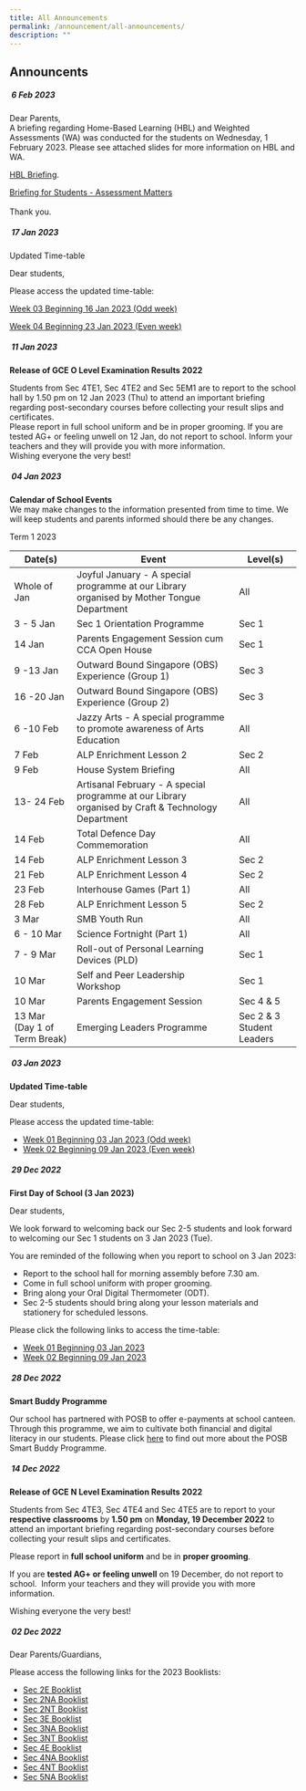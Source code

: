 ```yaml
---
title: All Announcements
permalink: /announcement/all-announcements/
description: ""
---
```

## Announcents
#####  **6 Feb 2023**

Dear Parents, <br>
A briefing regarding Home-Based Learning (HBL) and Weighted Assessments (WA) was conducted for the students on Wednesday, 1 February 2023. Please see attached slides for more information on HBL and WA. <br>

<a href="/files/HBL%20Briefing.pdf">HBL Briefing</a>. 
 <br>

<a href="/files/Briefing%20for%20Students%20-%20Assessment%20Matters.pdf">Briefing for Students - Assessment Matters</a>
<br><br>
Thank you.<br>

#####  **17 Jan 2023**
Updated Time-table

Dear students,

Please access the updated time-table:

[Week 03 Beginning 16 Jan 2023 (Odd week)](/files/2023%20S1%20Odd%20Classes%20Final%20Jan%2013.pdf)

[Week 04 Beginning 23 Jan 2023 (Even week)](/files/2023%20S1%20Even%20Classes%20Final%20Jan%2013.pdf)


#####  **11 Jan 2023**

<b>Release of GCE O Level Examination Results 2022</b>

Students from Sec 4TE1, Sec 4TE2 and Sec 5EM1 are to report to the school hall by 1.50 pm on 12 Jan 2023 (Thu) to attend an important briefing regarding post-secondary courses before collecting your result slips and certificates. <br>
Please report in full school uniform and be in proper grooming. 
If you are tested AG+ or feeling unwell on 12 Jan, do not report to school.  Inform your teachers and they will provide you with more information. <br>
Wishing everyone the very best!

#####  **04 Jan 2023**

**Calendar of School Events** <br>
We may make changes to the information presented from time to time.  We will keep students and parents informed should there be any changes. 

Term 1 2023

| Date(s) | Event | Level(s) |
| -------- | -------- | -------- |
|Whole of Jan    | Joyful January - A special programme at our Library organised by Mother Tongue Department   |    All  |
|3 - 5 Jan  | Sec 1 Orientation Programme    |  Sec 1  |
|14 Jan  | Parents Engagement Session cum CCA Open House    |  Sec 1  |
|9 -13 Jan  | Outward Bound Singapore (OBS) Experience (Group 1)    |  Sec 3  |
|16 -20 Jan  | Outward Bound Singapore (OBS) Experience (Group 2)    |  Sec 3  |
|6 -10 Feb  | Jazzy Arts - A special programme to promote awareness of Arts Education    |  All  |
|7 Feb  | ALP Enrichment Lesson 2   |  Sec 2  |
|9 Feb  | House System Briefing   |  All  |
|13- 24 Feb  | Artisanal February - A special programme at our Library organised by Craft & Technology Department  |  All  |
|14 Feb  | Total Defence Day Commemoration  |  All  |
|14 Feb  | ALP Enrichment Lesson 3  |  Sec 2  |
|21 Feb  | ALP Enrichment Lesson 4  |  Sec 2  |
|23 Feb  | Interhouse Games (Part 1)  |  All  |
|28 Feb  | ALP Enrichment Lesson 5  |  Sec 2  |
|3 Mar   | SMB Youth Run  |  All  |
|6 - 10 Mar   | Science Fortnight (Part 1)  |  All  |
|7 - 9 Mar   | Roll-out of Personal Learning Devices (PLD)   |  Sec 1  |
|10 Mar   | Self and Peer Leadership Workshop   |  Sec 1  |
|10 Mar   | Parents Engagement Session  |  Sec 4 & 5  |
|13 Mar (Day 1 of Term Break)   | Emerging Leaders Programme    |  Sec 2 & 3 Student Leaders  |

#####  **03 Jan 2023**

**Updated Time-table**

Dear students,

Please access the updated time-table:
* [Week 01 Beginning 03 Jan 2023 (Odd week)](/files/2023%20Sem1%20Odd%20v2.pdf)
* [Week 02 Beginning 09 Jan 2023 (Even week)](/files/2023%20Sem1%20Even%20v2.pdf)


#####  **29 Dec 2022**

**First Day of School (3 Jan 2023)**

Dear students,

We look forward to welcoming back our Sec 2-5 students and look forward to welcoming our Sec 1 students on 3 Jan 2023 (Tue). 

You are reminded of the following when you report to school on 3 Jan 2023:

* Report to the school hall for morning assembly before 7.30 am.
* Come in full school uniform with proper grooming.
* Bring along your Oral Digital Thermometer (ODT).
* Sec 2-5 students should bring along your lesson materials and stationery for scheduled lessons.

Please click the following links to access the time-table:
* [Week 01 Beginning 03 Jan 2023](/files/2023%20S1%20Odd%20Classes%20Final%20Dec%2028%201230.pdf)
* [Week 02 Beginning 09 Jan 2023](/files/2023%20S1%20Even%20Classes%20Final%20Dec%2028%201230.pdf)

#####  **28 Dec 2022**

**Smart Buddy Programme**

Our school has partnered with POSB to offer e-payments at school canteen. Through this programme, we aim to cultivate both financial and digital literacy in our students. Please click [here](/files/Smart%20Buddy%20Registration%20Letter%20(Online).pdf) to find out more about the POSB Smart Buddy Programme.

#####  **14 Dec 2022**

**Release of GCE N Level Examination Results 2022**

Students from Sec 4TE3, Sec 4TE4 and Sec 4TE5 are to report to your **respective** **classrooms** by **1.50 pm** on **Monday, 19 December 2022** to attend an important briefing regarding post-secondary courses before collecting your result slips and certificates.

Please report in **full school uniform** and be in **proper grooming**. 

If you are **tested AG+ or feeling unwell** on 19 December, do not report to school.  Inform your teachers and they will provide you with more information.

Wishing everyone the very best!

#####  **02 Dec 2022**

Dear Parents/Guardians,

Please access the following links for the 2023 Booklists:

* [Sec 2E Booklist](/files/2023%20Booklists/2023%20Sembawang%20Sec%202E.pdf)
* [Sec 2NA Booklist](/files/2023%20Booklists/2023%20Sembawang%20Sec%202N(A).pdf)
* [Sec 2NT Booklist](/files/2023%20Booklists/2023%20Sembawang%20Sec%202N(T).pdf)
* [Sec 3E Booklist](/files/2023%20Booklists/2023%20Sembawang%20Sec%203E.pdf)
* [Sec 3NA Booklist](/files/2023%20Booklists/2023%20Sembawang%20Sec%203N(A).pdf)
* [Sec 3NT Booklist](/files/2023%20Booklists/2023%20Sembawang%20Sec%203N(T).pdf)
* [Sec 4E Booklist](/files/2023%20Booklists/2023%20Sembawang%20Sec%204E.pdf)
* [Sec 4NA Booklist](/files/2023%20Booklists/2023%20Sembawang%20Sec%204N(A).pdf)
* [Sec 4NT Booklist](/files/2023%20Booklists/2023%20Sembawang%20Sec%204N(T).pdf)
* [Sec 5NA Booklist](/files/2023%20Booklists/2023%20Sembawang%20Sec%205NA.pdf)